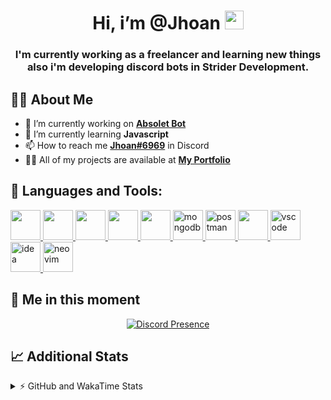 <h1 align="center">Hi, i’m @Jhoan <img src="https://i.imgur.com/ILVRpZm.gif" width="30px"></h1>
<h3 align="center">I'm currently working as a freelancer and learning new things also i'm developing discord bots in Strider Development.</h3>

## 🙋‍♂️ About Me

- 🔭 I’m currently working on **[Absolet Bot](https://strider.cloud)**
- 🌱 I’m currently learning **Javascript**
- 📫 How to reach me **[Jhoan#6969](https://jhoan.monster/)** in Discord
- 👨‍💻 All of my projects are available at **[My Portfolio](https://jhoan.monster)**

## 🚀 Languages and Tools:
<p align="left"> 
    <a href="https://developer.mozilla.org/en-US/docs/Web/JavaScript" target="_blank"> <img src="https://img.icons8.com/color/48/000000/javascript.png" width="48" height="48"/> </a> 
    <a href="https://www.w3.org/html/" target="_blank"> <img src="https://img.icons8.com/color/48/000000/html-5.png" width="48" height="48"/> </a> 
    <a href="https://www.w3schools.com/css/" target="_blank"> <img src="https://img.icons8.com/color/48/000000/css3.png" width="48" height="48"/> </a> 
    <a href="https://getbootstrap.com" target="_blank"> <img src="https://img.icons8.com/color/48/000000/bootstrap.png" width="48" height="48"/> </a> 
    <a href="https://nodejs.org" target="_blank"> <img src="https://i.imgur.com/XX8lvL7.png" width="48" height="48"/> </a> 
    <a href="https://www.mongodb.com/" target="_blank"> <img src="https://i.imgur.com/nRtS3AN.png" alt="mongodb" width="48" height="48"/> </a> 
    <a href="https://postman.com" target="_blank"> <img src="https://www.vectorlogo.zone/logos/getpostman/getpostman-icon.svg" alt="postman" width="48" height="48"/> </a>   
    <a href="https://git-scm.com/" target="_blank"> <img src="https://img.icons8.com/color/48/000000/git.png" width="48" height="48"/> </a> 
    <a href="https://code.visualstudio.com" target="_blank" > <img src="https://upload.wikimedia.org/wikipedia/commons/thumb/9/9a/Visual_Studio_Code_1.35_icon.svg/2048px-Visual_Studio_Code_1.35_icon.svg.png" alt="vscode" width="48" height="48"> </a>
    <a href="https://www.jetbrains.com/es-es/idea/" target="_blank" > <img src="https://resources.jetbrains.com/storage/products/intellij-idea/img/meta/intellij-idea_logo_300x300.png" alt="idea" width="48" height="48"> </a>
    <a href="https://neovim.io" target="_blank"> <img src="https://icons.iconarchive.com/icons/papirus-team/papirus-apps/512/nvim-icon.png" alt="neovim" width="48" height="48"/> </a>
</p>
  
## 👤 Me in this moment
<p align="center">
    <a href="https://discord.com/users/852617426591154177" target="_blank" rel="nofollow">
        <img src="https://lanyard-profile-readme.vercel.app/api/852617426591154177?idleMessage=Probably%20coding%20Absolet..." alt="Discord Presence" align="center">
    </a>
</p>

## 📈 Additional Stats
<details>
    <summary>⚡ GitHub and WakaTime Stats</summary>
    <br/>

<!--START_SECTION:waka-->
**🐱 My GitHub Data** 

> 🏆 272 Contributions in the Year 2022
 > 
> 📦 18.4 kB Used in GitHub's Storage 
 > 
> 💼 Opted to Hire
 > 
> 📜 4 Public Repositories 
 > 
> 🔑 11 Private Repositories  
 > 
**I'm a Night 🦉** 

```text
🌞 Morning    24 commits     ██░░░░░░░░░░░░░░░░░░░░░░░   8.42% 
🌆 Daytime    112 commits    █████████░░░░░░░░░░░░░░░░   39.3% 
🌃 Evening    117 commits    ██████████░░░░░░░░░░░░░░░   41.05% 
🌙 Night      32 commits     ██░░░░░░░░░░░░░░░░░░░░░░░   11.23%

```
📅 **I'm Most Productive on Saturday** 

```text
Monday       35 commits     ███░░░░░░░░░░░░░░░░░░░░░░   12.28% 
Tuesday      14 commits     █░░░░░░░░░░░░░░░░░░░░░░░░   4.91% 
Wednesday    53 commits     ████░░░░░░░░░░░░░░░░░░░░░   18.6% 
Thursday     11 commits     █░░░░░░░░░░░░░░░░░░░░░░░░   3.86% 
Friday       18 commits     █░░░░░░░░░░░░░░░░░░░░░░░░   6.32% 
Saturday     102 commits    █████████░░░░░░░░░░░░░░░░   35.79% 
Sunday       52 commits     ████░░░░░░░░░░░░░░░░░░░░░   18.25%

```


📊 **This Week I Spent My Time On** 

```text
⌚︎ Time Zone: America/Bogota

💬 Programming Languages: 
JavaScript               2 hrs 53 mins       ██████████████████░░░░░░░   74.97% 
Markdown                 15 mins             █░░░░░░░░░░░░░░░░░░░░░░░░   6.61% 
YAML                     12 mins             █░░░░░░░░░░░░░░░░░░░░░░░░   5.35% 
JSON                     9 mins              █░░░░░░░░░░░░░░░░░░░░░░░░   3.97% 
Git Config               6 mins              ░░░░░░░░░░░░░░░░░░░░░░░░░   2.76%

🔥 Editors: 
VS Code                  3 hrs 40 mins       ███████████████████████░░   95.19% 
Neovim                   11 mins             █░░░░░░░░░░░░░░░░░░░░░░░░   4.81%

🐱‍💻 Projects: 
Ducky Spammer            1 hr 47 mins        ███████████░░░░░░░░░░░░░░   46.33% 
Invite Manager           30 mins             ███░░░░░░░░░░░░░░░░░░░░░░   13.16% 
Ticket-Bot               29 mins             ███░░░░░░░░░░░░░░░░░░░░░░   12.89% 
DevJhoan                 24 mins             ██░░░░░░░░░░░░░░░░░░░░░░░   10.66% 
Absolet Bot              10 mins             █░░░░░░░░░░░░░░░░░░░░░░░░   4.67%

💻 Operating System: 
Linux                    3 hrs 51 mins       █████████████████████████   100.0%

```

**I Mostly Code in JavaScript** 

```text
JavaScript               8 repos             ██████████████████░░░░░░░   72.73% 
Java                     2 repos             ████░░░░░░░░░░░░░░░░░░░░░   18.18% 
TypeScript               1 repo              ██░░░░░░░░░░░░░░░░░░░░░░░   9.09%

```



 Last Updated on 25/04/2022 05:14:34 UTC
<!--END_SECTION:waka-->
</details>
